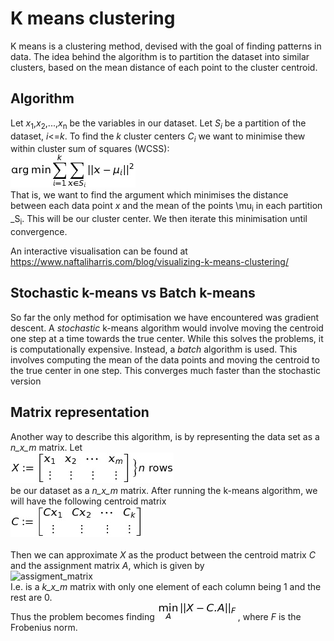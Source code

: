 # K means clustering

K means is a clustering method, devised with the goal of finding patterns in data. 
The idea behind the algorithm is to partition the dataset into similar clusters, based on the mean distance of each point to the cluster centroid.

## Algorithm

Let *x*<sub>1</sub>,*x*<sub>2</sub>,...,*x*<sub>n</sub> be the variables in our dataset. Let _S<sub>i</sub>_ be a partition of the dataset, _i_<=_k_.
To find the _k_ cluster centers _C<sub>i</sub>_ we want to minimise thew within cluster sum of squares (WCSS):<br/>
 ![wcss](img/lecture-12/wcss.jpg) <br/>
That is, we want to find the argument which minimises the distance between each data point *x* and the mean of the points \mu<sub>i</sub> in each partition _S<sub>i</sub>.
This will be our cluster center. We then iterate this minimisation until convergence. 

An interactive visualisation can be found at https://www.naftaliharris.com/blog/visualizing-k-means-clustering/

## Stochastic k-means vs Batch k-means

So far the only method for optimisation we have encountered was gradient descent. A *stochastic* k-means algorithm would involve moving the centroid one step at a time towards the true center. While this solves the problems, it is computationally expensive.
Instead, a *batch* algorithm is used. This involves computing the mean of the data points and moving the centroid to the true center in one step. This converges much faster than the stochastic version

## Matrix representation

Another way to describe this algorithm, is by representing the data set as a _n_x_m_ matrix. Let<br/>
![matrix_x](img/lecture-12/matrix_x.jpg) <br/>
be our dataset as a _n_x_m_ matrix. After running the k-means algorithm, we will have the following centroid matrix<br/>
![matrix_c](img/lecture-12/matrix_c.jpg)<br/>
<br/>
Then we can approximate *X* as the product between the centroid matrix *C* and the assignment matrix *A*, which is given by <br/>
![assigment_matrix](img/lecture-12/assigment_matrix.jpg)<br/>
I.e. is a _k_x_m_ matrix with only one element of each column being 1 and the rest are 0.<br/>
Thus the problem becomes finding ![matrix_product](img/lecture-12/matrix_product.jpg), where _F_ is the Frobenius norm.
